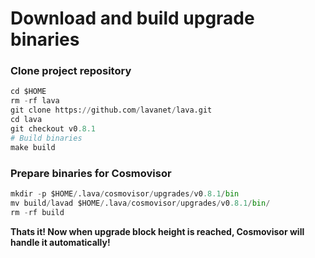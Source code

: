 # Download and build upgrade binaries
### Clone project repository
```python
cd $HOME
rm -rf lava
git clone https://github.com/lavanet/lava.git
cd lava
git checkout v0.8.1
# Build binaries
make build
```

### Prepare binaries for Cosmovisor
```python
mkdir -p $HOME/.lava/cosmovisor/upgrades/v0.8.1/bin
mv build/lavad $HOME/.lava/cosmovisor/upgrades/v0.8.1/bin/
rm -rf build
```
**Thats it! Now when upgrade block height is reached, Cosmovisor will handle it automatically!**
